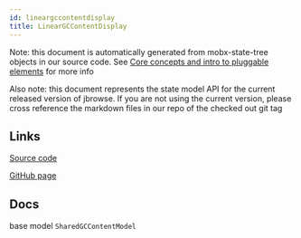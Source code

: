 ```yaml
---
id: lineargccontentdisplay
title: LinearGCContentDisplay
---
```


Note: this document is automatically generated from mobx-state-tree objects in
our source code. See
[Core concepts and intro to pluggable elements](/docs/developer_guide/) for more
info

Also note: this document represents the state model API for the current released
version of jbrowse. If you are not using the current version, please cross
reference the markdown files in our repo of the checked out git tag

## Links

[Source code](https://github.com/GMOD/jbrowse-components/blob/main/plugins/gccontent/src/LinearGCContentDisplay/stateModel1.ts)

[GitHub page](https://github.com/GMOD/jbrowse-components/tree/main/website/docs/models/LinearGCContentDisplay.md)

## Docs

base model `SharedGCContentModel`
